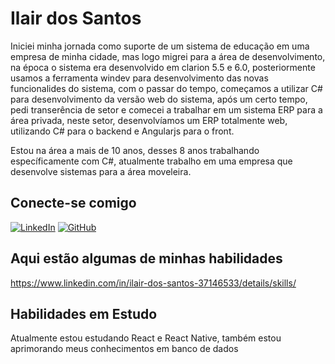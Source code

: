 # Ilair dos Santos
Iniciei minha jornada como suporte de um sistema de educação em uma empresa de minha cidade, mas logo migrei para a área de desenvolvimento, na época o sistema era desenvolvido em clarion 5.5 e 6.0, posteriormente usamos a ferramenta windev para desenvolvimento das novas funcionalides do sistema, com o passar do tempo, começamos a utilizar C# para desenvolvimento da versão web do sistema, após um certo tempo, pedi transerência de setor e comecei a trabalhar em um sistema ERP para a área privada, neste setor, desenvolvíamos um ERP totalmente web, utilizando C# para o backend e Angularjs para o front.

Estou na área a mais de 10 anos, desses 8 anos trabalhando específicamente com C#, atualmente trabalho em uma empresa que desenvolve sistemas para a área moveleira.

## Conecte-se comigo
[![LinkedIn](https://img.shields.io/badge/LinkedIn-000?style=for-the-badge&logo=linkedin&logoColor=0E76A8)](https://www.linkedin.com/in/ilair-dos-santos-37146533/)
[![GitHub](https://img.shields.io/badge/GitHub-000?style=for-the-badge&logo=github&logoColor=30A3DC)](https://github.com/Ilair)


## Aqui estão algumas de minhas habilidades
https://www.linkedin.com/in/ilair-dos-santos-37146533/details/skills/
## Habilidades em Estudo
Atualmente estou estudando React e React Native, também estou aprimorando meus conhecimentos em banco de dados
